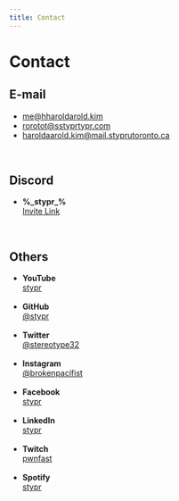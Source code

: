 ```yaml
---
title: Contact
---
```


# <i class="fa-solid fa-address-book"></i> Contact


## <i class="fa-solid fa-envelope"></i> E-mail

* [me&#64;h<span class="block">harold</span>arold.kim](mailto:)<br>
* [ro<span class="block">rot</span>ot&#64;s<span class="block">stypr</span>typr.com](mailto:)
* [ha<span class="block">roldaa</span>rold.kim&#64;mail.<span class="block">stypr</span>utoronto.ca](mailto:)

<br>

## <i class="fa-brands fa-discord"></i> Discord

* <b>%\_stypr\_%</b><br>[Invite Link](https://discord.com/invite/CDgMCp3bMZ)

<br>

## <i class="fa-solid fa-at"></i> Others

* <i class="fa-brands fa-youtube"></i> <b>YouTube</b><br>[stypr](https://www.youtube.com/c/stypr)<br><br>
* <i class="fa-brands fa-github-alt"></i> <b>GitHub</b><br>[@stypr](https://github.com/stypr)<br><br>
* <i class="fa-brands fa-twitter"></i> <b>Twitter</b><br>[@stereotype32](https://twitter.com/stereotype32)<br><br>
* <i class="fa-brands fa-instagram"></i> <b>Instagram</b><br>[@brokenpacifist](https://instagram.com/brokenpacifist)<br><br>
* <i class="fa-brands fa-facebook-square"></i> <b>Facebook</b><br>[stypr](https://www.facebook.com/stypr)<br><br>
* <i class="fa-brands fa-linkedin"></i> <b>LinkedIn</b><br>[stypr](https://www.linkedin.com/in/stypr/)<br><br>
* <i class="fa-brands fa-twitch"></i> <b>Twitch</b><br>[pwnfast](https://twitch.tv/pwnfast)<br><br>
* <i class="fa-brands fa-spotify"></i> <b>Spotify</b><br>[stypr](https://open.spotify.com/user/31yalj6bivtnzdeq2lf2bsgxxade?si=0cd1ea5ee61e48d4)<br><br>
